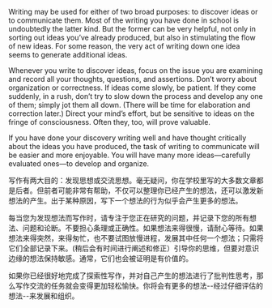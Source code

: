 Writing may be used for either of two broad purposes: to discover ideas or to communicate them. Most of the writing you have done in school is undoubtedly the latter kind. But the former can be very helpful, not only in sorting out ideas you’ve already produced, but also in stimulating the flow of new ideas. For some reason, the very act of writing down one idea seems to generate additional ideas.

Whenever you write to discover ideas, focus on the issue you are examining and record all your thoughts, questions, and assertions. Don’t worry about organization or correctness. If ideas come slowly, be patient. If they come suddenly, in a rush, don’t try to slow down the process and develop any one of them; simply jot them all down. (There will be time for elaboration and correction later.) Direct your mind’s effort, but be sensitive to ideas on the fringe of consciousness. Often they, too, will prove valuable.

If you have done your discovery writing well and have thought critically about the ideas you have produced, the task of writing to communicate will be easier and more enjoyable. You will have many more ideas—carefully evaluated ones—to develop and organize.



写作有两大目的：发现思想或交流思想。毫无疑问，你在学校里写的大多数文章都是后者。但前者可能非常有帮助，不仅可以整理你已经产生的想法，还可以激发新想法的产生。出于某种原因，写下一个想法的行为似乎会产生更多的想法。

每当您为发现想法而写作时，请专注于您正在研究的问题，并记录下您的所有想法、问题和论断。不要担心条理或正确性。如果想法来得很慢，请耐心等待。如果想法来得突然，来得匆忙，也不要试图放慢进程，发展其中任何一个想法；只需将它们全部记录下来。(稍后会有时间进行阐述和修正）引导你的思维，但要对意识边缘的想法保持敏感。通常，它们也会被证明是有价值的。

如果你已经很好地完成了探索性写作，并对自己产生的想法进行了批判性思考，那么写作交流的任务就会变得更加轻松愉快。你将会有更多的想法--经过仔细评估的想法--来发展和组织。